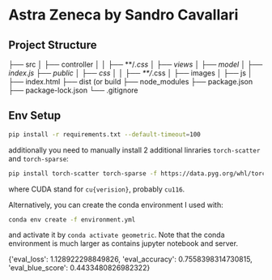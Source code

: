 # Astra Zeneca by Sandro Cavallari

## Project Structure

├── src
│   ├── controller
│   │   ├── **/*.css
│   ├── views
│   ├── model
│   ├── index.js
├── public
│   ├── css
│   │   ├── **/*.css
│   ├── images
│   ├── js
│   ├── index.html
├── dist (or build
├── node_modules
├── package.json
├── package-lock.json 
└── .gitignore



## Env Setup




```bash
pip install -r requirements.txt --default-timeout=100
```

additionally you need to manually install 2 additional linraries `torch-scatter` and `torch-sparse`:

```bash
pip install torch-scatter torch-sparse -f https://data.pyg.org/whl/torch-1.13.0+${CUDA}.html
```
where CUDA stand for `cu{verision}`, probably `cu116`.

Alternatively, you can create the conda environment I used with:

```bash
conda env create -f environment.yml
```

and activate it by `conda activate geometric`.
Note that the conda environment is much larger as contains jupyter notebook and server.


{'eval_loss': 1.128922298849826, 'eval_accuracy': 0.7558398314730815, 'eval_blue_score': 0.4433480826982322}